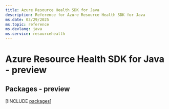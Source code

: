 ```yaml
---
title: Azure Resource Health SDK for Java
description: Reference for Azure Resource Health SDK for Java
ms.date: 03/29/2025
ms.topic: reference
ms.devlang: java
ms.service: resourcehealth
---
```

# Azure Resource Health SDK for Java - preview
## Packages - preview
[!INCLUDE [packages](resource-health-index.md)]